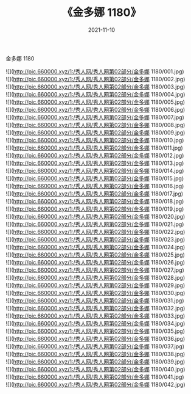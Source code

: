 ﻿---
layout: post
title:  《金多娜 1180》
date:   2021-11-10
img: http://pic.660000.xyz/1:/秀人网/秀人网第02部分/金多娜 1180/000.jpg
categories: [美女, 清纯, 唯美]
---

金多娜 1180

  ![](http://pic.660000.xyz/1:/秀人网/秀人网第02部分/金多娜 1180/001.jpg) <br> ![](http://pic.660000.xyz/1:/秀人网/秀人网第02部分/金多娜 1180/002.jpg) <br> ![](http://pic.660000.xyz/1:/秀人网/秀人网第02部分/金多娜 1180/003.jpg) <br> ![](http://pic.660000.xyz/1:/秀人网/秀人网第02部分/金多娜 1180/004.jpg) <br> ![](http://pic.660000.xyz/1:/秀人网/秀人网第02部分/金多娜 1180/005.jpg) <br> ![](http://pic.660000.xyz/1:/秀人网/秀人网第02部分/金多娜 1180/006.jpg) <br> ![](http://pic.660000.xyz/1:/秀人网/秀人网第02部分/金多娜 1180/007.jpg) <br> ![](http://pic.660000.xyz/1:/秀人网/秀人网第02部分/金多娜 1180/008.jpg) <br> ![](http://pic.660000.xyz/1:/秀人网/秀人网第02部分/金多娜 1180/009.jpg) <br> ![](http://pic.660000.xyz/1:/秀人网/秀人网第02部分/金多娜 1180/010.jpg) <br> ![](http://pic.660000.xyz/1:/秀人网/秀人网第02部分/金多娜 1180/011.jpg) <br> ![](http://pic.660000.xyz/1:/秀人网/秀人网第02部分/金多娜 1180/012.jpg) <br> ![](http://pic.660000.xyz/1:/秀人网/秀人网第02部分/金多娜 1180/013.jpg) <br> ![](http://pic.660000.xyz/1:/秀人网/秀人网第02部分/金多娜 1180/014.jpg) <br> ![](http://pic.660000.xyz/1:/秀人网/秀人网第02部分/金多娜 1180/015.jpg) <br> ![](http://pic.660000.xyz/1:/秀人网/秀人网第02部分/金多娜 1180/016.jpg) <br> ![](http://pic.660000.xyz/1:/秀人网/秀人网第02部分/金多娜 1180/017.jpg) <br> ![](http://pic.660000.xyz/1:/秀人网/秀人网第02部分/金多娜 1180/018.jpg) <br> ![](http://pic.660000.xyz/1:/秀人网/秀人网第02部分/金多娜 1180/019.jpg) <br> ![](http://pic.660000.xyz/1:/秀人网/秀人网第02部分/金多娜 1180/020.jpg) <br> ![](http://pic.660000.xyz/1:/秀人网/秀人网第02部分/金多娜 1180/021.jpg) <br> ![](http://pic.660000.xyz/1:/秀人网/秀人网第02部分/金多娜 1180/022.jpg) <br> ![](http://pic.660000.xyz/1:/秀人网/秀人网第02部分/金多娜 1180/023.jpg) <br> ![](http://pic.660000.xyz/1:/秀人网/秀人网第02部分/金多娜 1180/024.jpg) <br> ![](http://pic.660000.xyz/1:/秀人网/秀人网第02部分/金多娜 1180/025.jpg) <br> ![](http://pic.660000.xyz/1:/秀人网/秀人网第02部分/金多娜 1180/026.jpg) <br> ![](http://pic.660000.xyz/1:/秀人网/秀人网第02部分/金多娜 1180/027.jpg) <br> ![](http://pic.660000.xyz/1:/秀人网/秀人网第02部分/金多娜 1180/028.jpg) <br> ![](http://pic.660000.xyz/1:/秀人网/秀人网第02部分/金多娜 1180/029.jpg) <br> ![](http://pic.660000.xyz/1:/秀人网/秀人网第02部分/金多娜 1180/030.jpg) <br> ![](http://pic.660000.xyz/1:/秀人网/秀人网第02部分/金多娜 1180/031.jpg) <br> ![](http://pic.660000.xyz/1:/秀人网/秀人网第02部分/金多娜 1180/032.jpg) <br> ![](http://pic.660000.xyz/1:/秀人网/秀人网第02部分/金多娜 1180/033.jpg) <br> ![](http://pic.660000.xyz/1:/秀人网/秀人网第02部分/金多娜 1180/034.jpg) <br> ![](http://pic.660000.xyz/1:/秀人网/秀人网第02部分/金多娜 1180/035.jpg) <br> ![](http://pic.660000.xyz/1:/秀人网/秀人网第02部分/金多娜 1180/036.jpg) <br> ![](http://pic.660000.xyz/1:/秀人网/秀人网第02部分/金多娜 1180/037.jpg) <br> ![](http://pic.660000.xyz/1:/秀人网/秀人网第02部分/金多娜 1180/038.jpg) <br> ![](http://pic.660000.xyz/1:/秀人网/秀人网第02部分/金多娜 1180/039.jpg) <br> ![](http://pic.660000.xyz/1:/秀人网/秀人网第02部分/金多娜 1180/040.jpg) <br> ![](http://pic.660000.xyz/1:/秀人网/秀人网第02部分/金多娜 1180/041.jpg) <br> ![](http://pic.660000.xyz/1:/秀人网/秀人网第02部分/金多娜 1180/042.jpg) <br>